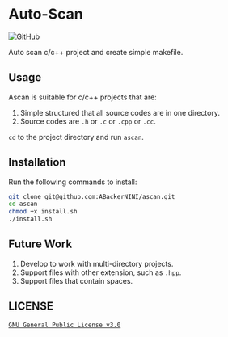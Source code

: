 # Auto-Scan

[![GitHub](https://img.shields.io/github/license/ABackerNINI/ascan)](https://github.com/ABackerNINI/ascan/blob/master/LICENSE)

Auto scan c/c++ project and create simple makefile.

## Usage

Ascan is suitable for c/c++ projects that are:

1. Simple structured that all source codes are in one directory.
2. Source codes are `.h` or `.c` or `.cpp` or `.cc`.

`cd` to the project directory and run `ascan`.

## Installation

Run the following commands to install:

```bash
git clone git@github.com:ABackerNINI/ascan.git
cd ascan
chmod +x install.sh
./install.sh
```

## Future Work

1. Develop to work with multi-directory projects.
2. Support files with other extension, such as `.hpp`.
3. Support files that contain spaces.

## LICENSE

[`GNU General Public License v3.0`](https://github.com/ABackerNINI/ascan/blob/master/LICENSE)

